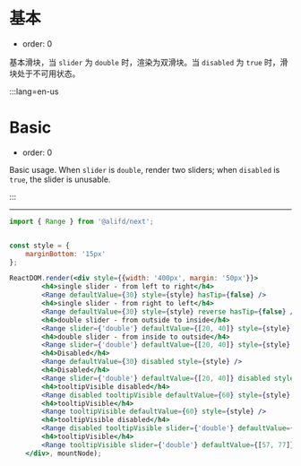 # 基本

- order: 0

基本滑块，当 `slider` 为 `double` 时，渲染为双滑块。当 `disabled` 为 `true` 时，滑块处于不可用状态。

:::lang=en-us
# Basic

- order: 0

Basic usage. When `slider` is `double`, render two sliders; when `disabled` is `true`, the slider is unusable.

:::


---

````jsx
import { Range } from '@alifd/next';


const style = {
    marginBottom: '15px'
};

ReactDOM.render(<div style={{width: '400px', margin: '50px'}}>
        <h4>single slider - from left to right</h4>
        <Range defaultValue={30} style={style} hasTip={false} />
        <h4>single slider - from right to left</h4>
        <Range defaultValue={30} style={style} reverse hasTip={false} />
        <h4>double slider - from outside to inside</h4>
        <Range slider={'double'} defaultValue={[20, 40]} style={style} />
        <h4>double slider - from inside to outside</h4>
        <Range slider={'double'} defaultValue={[20, 40]} style={style} reverse />
        <h4>Disabled</h4>
        <Range defaultValue={30} disabled style={style} />
        <h4>Disabled</h4>
        <Range slider={'double'} defaultValue={[20, 40]} disabled style={style} />
        <h4>tooltipVisible disabled</h4>
        <Range disabled tooltipVisible defaultValue={60} style={style} />
        <h4>tooltipVisible</h4>
        <Range tooltipVisible defaultValue={60} style={style} />
        <h4>tooltipVisible disabled</h4>
        <Range disabled tooltipVisible slider={'double'} defaultValue={[57, 77]} style={style} />
        <h4>tooltipVisible</h4>
        <Range tooltipVisible slider={'double'} defaultValue={[57, 77]} style={style} />
    </div>, mountNode);
````
